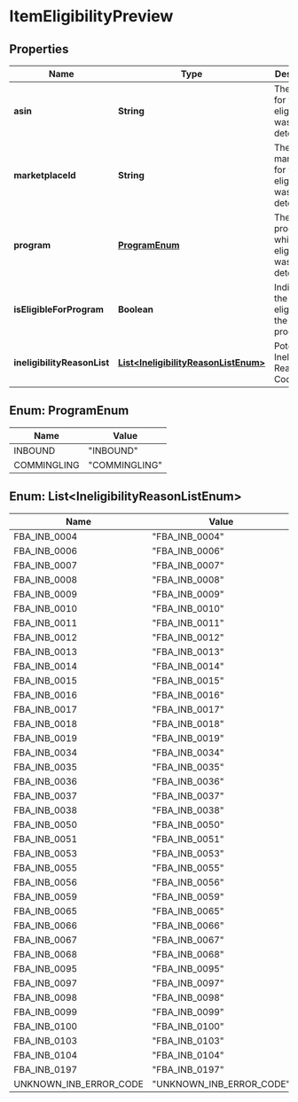 # ItemEligibilityPreview

## Properties
Name | Type | Description | Notes
------------ | ------------- | ------------- | -------------
**asin** | **String** | The ASIN for which eligibility was determined. | 
**marketplaceId** | **String** | The marketplace for which eligibility was determined. |  [optional]
**program** | [**ProgramEnum**](#ProgramEnum) | The program for which eligibility was determined. | 
**isEligibleForProgram** | **Boolean** | Indicates if the item is eligible for the program. | 
**ineligibilityReasonList** | [**List&lt;IneligibilityReasonListEnum&gt;**](#List&lt;IneligibilityReasonListEnum&gt;) | Potential Ineligibility Reason Codes. |  [optional]

<a name="ProgramEnum"></a>
## Enum: ProgramEnum
Name | Value
---- | -----
INBOUND | &quot;INBOUND&quot;
COMMINGLING | &quot;COMMINGLING&quot;

<a name="List<IneligibilityReasonListEnum>"></a>
## Enum: List&lt;IneligibilityReasonListEnum&gt;
Name | Value
---- | -----
FBA_INB_0004 | &quot;FBA_INB_0004&quot;
FBA_INB_0006 | &quot;FBA_INB_0006&quot;
FBA_INB_0007 | &quot;FBA_INB_0007&quot;
FBA_INB_0008 | &quot;FBA_INB_0008&quot;
FBA_INB_0009 | &quot;FBA_INB_0009&quot;
FBA_INB_0010 | &quot;FBA_INB_0010&quot;
FBA_INB_0011 | &quot;FBA_INB_0011&quot;
FBA_INB_0012 | &quot;FBA_INB_0012&quot;
FBA_INB_0013 | &quot;FBA_INB_0013&quot;
FBA_INB_0014 | &quot;FBA_INB_0014&quot;
FBA_INB_0015 | &quot;FBA_INB_0015&quot;
FBA_INB_0016 | &quot;FBA_INB_0016&quot;
FBA_INB_0017 | &quot;FBA_INB_0017&quot;
FBA_INB_0018 | &quot;FBA_INB_0018&quot;
FBA_INB_0019 | &quot;FBA_INB_0019&quot;
FBA_INB_0034 | &quot;FBA_INB_0034&quot;
FBA_INB_0035 | &quot;FBA_INB_0035&quot;
FBA_INB_0036 | &quot;FBA_INB_0036&quot;
FBA_INB_0037 | &quot;FBA_INB_0037&quot;
FBA_INB_0038 | &quot;FBA_INB_0038&quot;
FBA_INB_0050 | &quot;FBA_INB_0050&quot;
FBA_INB_0051 | &quot;FBA_INB_0051&quot;
FBA_INB_0053 | &quot;FBA_INB_0053&quot;
FBA_INB_0055 | &quot;FBA_INB_0055&quot;
FBA_INB_0056 | &quot;FBA_INB_0056&quot;
FBA_INB_0059 | &quot;FBA_INB_0059&quot;
FBA_INB_0065 | &quot;FBA_INB_0065&quot;
FBA_INB_0066 | &quot;FBA_INB_0066&quot;
FBA_INB_0067 | &quot;FBA_INB_0067&quot;
FBA_INB_0068 | &quot;FBA_INB_0068&quot;
FBA_INB_0095 | &quot;FBA_INB_0095&quot;
FBA_INB_0097 | &quot;FBA_INB_0097&quot;
FBA_INB_0098 | &quot;FBA_INB_0098&quot;
FBA_INB_0099 | &quot;FBA_INB_0099&quot;
FBA_INB_0100 | &quot;FBA_INB_0100&quot;
FBA_INB_0103 | &quot;FBA_INB_0103&quot;
FBA_INB_0104 | &quot;FBA_INB_0104&quot;
FBA_INB_0197 | &quot;FBA_INB_0197&quot;
UNKNOWN_INB_ERROR_CODE | &quot;UNKNOWN_INB_ERROR_CODE&quot;

